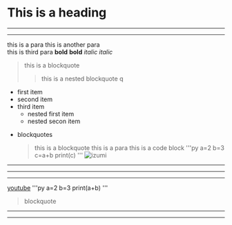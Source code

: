 # This is a heading

-----

-----

this is a para
this is another para  
this is third para
**bold**
__bold__
*italic*
_italic_

> this is a blockquote
>> this is a nested blockquote
q
- first item
- second item
- third item
	- nested first item
	- nested secon item
* blockquotes
	> this is a blockquote
	this is a para
this is a code block
'''py
a=2
b=3
c=a+b
print(c)
'''
![izumi](C:\Users\3D%20INTERNET%20CAFE\Desktop\Screenshot%20(156).png)
***
___
---
[youtube](youtube.com)
'''py
a=2
b=3
print(a+b)
'''

> blockquote

***

---

